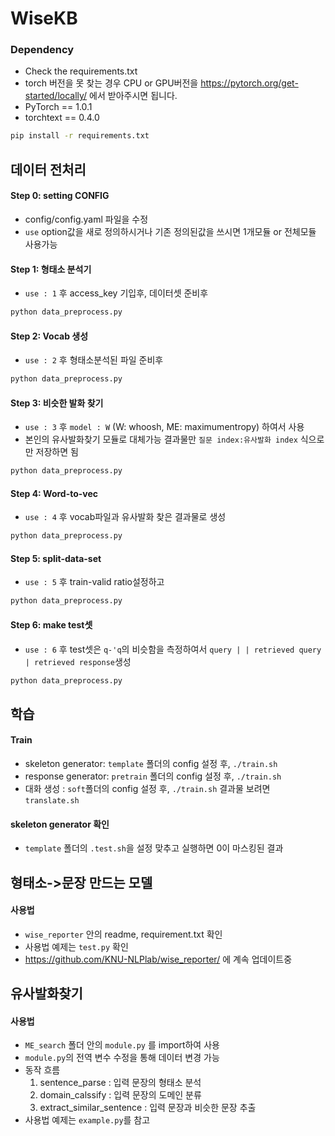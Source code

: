 # WiseKB

### Dependency
- Check the requirements.txt
- torch 버전을 못 찾는 경우 CPU or GPU버전을 https://pytorch.org/get-started/locally/ 에서 받아주시면 됩니다.
- PyTorch == 1.0.1
- torchtext == 0.4.0

```bash
pip install -r requirements.txt
```

## 데이터 전처리  

#### Step 0: setting CONFIG
- config/config.yaml 파일을 수정
- `use` option값을 새로 정의하시거나 기존 정의된값을 쓰시면 1개모듈 or 전체모듈 사용가능 

#### Step 1: 형태소 분석기
- `use : 1` 후 access_key 기입후, 데이터셋 준비후 
```bash
python data_preprocess.py 
```

#### Step 2: Vocab 생성
- `use : 2` 후 형태소분석된 파일 준비후 
```bash
python data_preprocess.py 
```

#### Step 3: 비슷한 발화 찾기
- `use : 3` 후 `model : W` (W: whoosh, ME: maximumentropy) 하여서 사용 
- 본인의 유사발화찾기 모듈로 대체가능 결과물만 `질문 index:유사발화 index` 식으로만 저장하면 됨
```bash
python data_preprocess.py 
```

#### Step 4: Word-to-vec
- `use : 4` 후 vocab파일과 유사발화 찾은 결과물로 생성 
```bash
python data_preprocess.py 
```

#### Step 5: split-data-set
- `use : 5` 후 train-valid ratio설정하고
```bash
python data_preprocess.py 
```

#### Step 6: make test셋
- `use : 6` 후 test셋은 `q-'q`의 비슷함을 측정하여서 `query | | retrieved query | retrieved response`생성
```bash
python data_preprocess.py 
```

## 학습  

#### Train
- skeleton generator: `template` 폴더의 config 설정 후, `./train.sh`
- response generator: `pretrain` 폴더의 config 설정 후, `./train.sh`
- 대화 생성 : `soft`폴더의 config 설정 후, `./train.sh` 결과물 보려면 `translate.sh`

#### skeleton generator 확인
- `template` 폴더의 `.test.sh`을 설정 맞추고 실행하면 0이 마스킹된 결과 

## 형태소->문장 만드는 모델

#### 사용법
- `wise_reporter` 안의 readme, requirement.txt 확인
- 사용법 예제는 `test.py` 확인
- https://github.com/KNU-NLPlab/wise_reporter/ 에 계속 업데이트중

## 유사발화찾기

#### 사용법
- `ME_search` 폴더 안의 `module.py` 를 import하여 사용
- `module.py`의 전역 변수 수정을 통해 데이터 변경 가능
- 동작 흐름
    1. sentence_parse : 입력 문장의 형태소 분석
    2. domain_calssify : 입력 문장의 도메인 분류
    3. extract_similar_sentence : 입력 문장과 비슷한 문장 추출
- 사용법 예제는 `example.py`를 참고